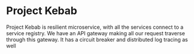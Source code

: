 # Project Kebab
Project Kebab is resilient microservice, with all the services connect to a service registry. We have an API gateway making all our request traverse through this gateway. It has a circuit breaker and distributed log tracing as well
